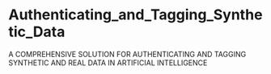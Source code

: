 # Authenticating_and_Tagging_Synthetic_Data
A COMPREHENSIVE SOLUTION FOR AUTHENTICATING AND TAGGING SYNTHETIC AND REAL DATA IN ARTIFICIAL INTELLIGENCE
